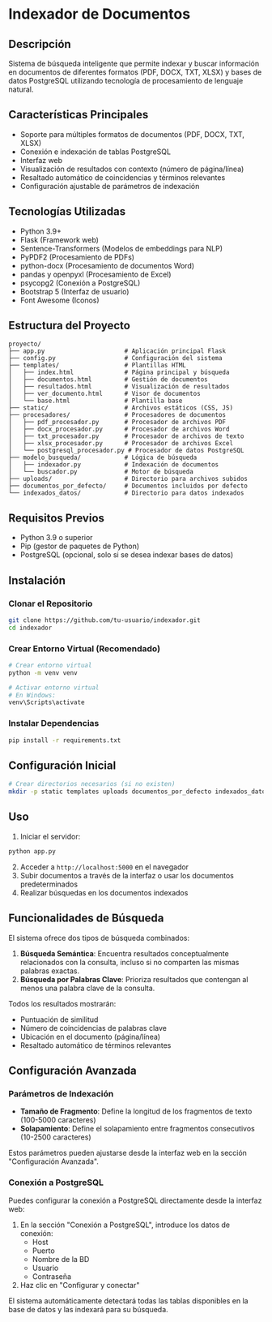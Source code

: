 # Indexador de Documentos

## Descripción
Sistema de búsqueda inteligente que permite indexar y buscar información en documentos de diferentes formatos (PDF, DOCX, TXT, XLSX) y bases de datos PostgreSQL utilizando tecnología de procesamiento de lenguaje natural.

## Características Principales
- Soporte para múltiples formatos de documentos (PDF, DOCX, TXT, XLSX)
- Conexión e indexación de tablas PostgreSQL
- Interfaz web
- Visualización de resultados con contexto (número de página/línea)
- Resaltado automático de coincidencias y términos relevantes
- Configuración ajustable de parámetros de indexación

## Tecnologías Utilizadas
- Python 3.9+
- Flask (Framework web)
- Sentence-Transformers (Modelos de embeddings para NLP)
- PyPDF2 (Procesamiento de PDFs)
- python-docx (Procesamiento de documentos Word)
- pandas y openpyxl (Procesamiento de Excel)
- psycopg2 (Conexión a PostgreSQL)
- Bootstrap 5 (Interfaz de usuario)
- Font Awesome (Iconos)

## Estructura del Proyecto
```
proyecto/
├── app.py                      # Aplicación principal Flask
├── config.py                   # Configuración del sistema
├── templates/                  # Plantillas HTML
│   ├── index.html              # Página principal y búsqueda
│   ├── documentos.html         # Gestión de documentos
│   ├── resultados.html         # Visualización de resultados
│   ├── ver_documento.html      # Visor de documentos
│   └── base.html               # Plantilla base
├── static/                     # Archivos estáticos (CSS, JS)
├── procesadores/               # Procesadores de documentos
│   ├── pdf_procesador.py       # Procesador de archivos PDF
│   ├── docx_procesador.py      # Procesador de archivos Word
│   ├── txt_procesador.py       # Procesador de archivos de texto
│   ├── xlsx_procesador.py      # Procesador de archivos Excel
│   └── postgresql_procesador.py # Procesador de datos PostgreSQL
├── modelo_busqueda/            # Lógica de búsqueda
│   ├── indexador.py            # Indexación de documentos
│   └── buscador.py             # Motor de búsqueda
├── uploads/                    # Directorio para archivos subidos
├── documentos_por_defecto/     # Documentos incluidos por defecto
└── indexados_datos/            # Directorio para datos indexados
```
## Requisitos Previos
- Python 3.9 o superior
- Pip (gestor de paquetes de Python)
- PostgreSQL (opcional, solo si se desea indexar bases de datos)

## Instalación

### Clonar el Repositorio
```bash
git clone https://github.com/tu-usuario/indexador.git
cd indexador
```

### Crear Entorno Virtual (Recomendado)
```bash
# Crear entorno virtual
python -m venv venv

# Activar entorno virtual
# En Windows:
venv\Scripts\activate
```

### Instalar Dependencias
```bash
pip install -r requirements.txt
```

## Configuración Inicial
```bash
# Crear directorios necesarios (si no existen)
mkdir -p static templates uploads documentos_por_defecto indexados_datos
```

## Uso
1. Iniciar el servidor:
```bash
python app.py
```
2. Acceder a `http://localhost:5000` en el navegador
3. Subir documentos a través de la interfaz o usar los documentos predeterminados
4. Realizar búsquedas en los documentos indexados

## Funcionalidades de Búsqueda
El sistema ofrece dos tipos de búsqueda combinados:
1. **Búsqueda Semántica**: Encuentra resultados conceptualmente relacionados con la consulta, incluso si no comparten las mismas palabras exactas.
2. **Búsqueda por Palabras Clave**: Prioriza resultados que contengan al menos una palabra clave de la consulta.

Todos los resultados mostrarán:
- Puntuación de similitud
- Número de coincidencias de palabras clave
- Ubicación en el documento (página/línea)
- Resaltado automático de términos relevantes

## Configuración Avanzada
### Parámetros de Indexación
- **Tamaño de Fragmento**: Define la longitud de los fragmentos de texto (100-5000 caracteres)
- **Solapamiento**: Define el solapamiento entre fragmentos consecutivos (10-2500 caracteres)

Estos parámetros pueden ajustarse desde la interfaz web en la sección "Configuración Avanzada".

### Conexión a PostgreSQL
Puedes configurar la conexión a PostgreSQL directamente desde la interfaz web:
1. En la sección "Conexión a PostgreSQL", introduce los datos de conexión:
   - Host
   - Puerto
   - Nombre de la BD
   - Usuario
   - Contraseña
2. Haz clic en "Configurar y conectar"

El sistema automáticamente detectará todas las tablas disponibles en la base de datos y las indexará para su búsqueda.
